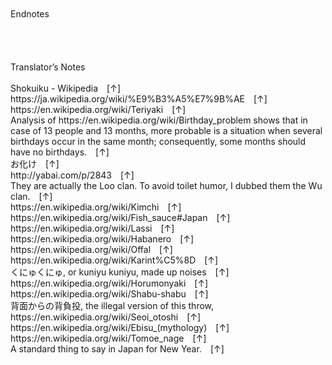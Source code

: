 <br/>
<br/>
Endnotes<br/>
<br/>
<br/>
<br/>
<br/>
Translator’s Notes<br/>
<br/>
Shokuiku - Wikipedia [↑]<br/>
https://ja.wikipedia.org/wiki/%E9%B3%A5%E7%9B%AE [↑]<br/>
https://en.wikipedia.org/wiki/Teriyaki [↑]<br/>
Analysis of https://en.wikipedia.org/wiki/Birthday_problem shows that in case of 13 people and 13 months, more probable is a situation when several birthdays occur in the same month; consequently, some months should have no birthdays. [↑]<br/>
お化け [↑]<br/>
http://yabai.com/p/2843 [↑]<br/>
They are actually the Loo clan. To avoid toilet humor, I dubbed them the Wu clan. [↑]<br/>
https://en.wikipedia.org/wiki/Kimchi [↑]<br/>
https://en.wikipedia.org/wiki/Fish_sauce#Japan [↑]<br/>
https://en.wikipedia.org/wiki/Lassi [↑]<br/>
https://en.wikipedia.org/wiki/Habanero [↑]<br/>
https://en.wikipedia.org/wiki/Offal [↑]<br/>
https://en.wikipedia.org/wiki/Karint%C5%8D [↑]<br/>
くにゅくにゅ, or kuniyu kuniyu, made up noises [↑]<br/>
https://en.wikipedia.org/wiki/Horumonyaki [↑]<br/>
https://en.wikipedia.org/wiki/Shabu-shabu [↑]<br/>
背面からの背負投, the illegal version of this throw, https://en.wikipedia.org/wiki/Seoi_otoshi [↑]<br/>
https://en.wikipedia.org/wiki/Ebisu_(mythology) [↑]<br/>
https://en.wikipedia.org/wiki/Tomoe_nage [↑]<br/>
A standard thing to say in Japan for New Year. [↑]<br/>
<br/>
<br/>
<br/>
